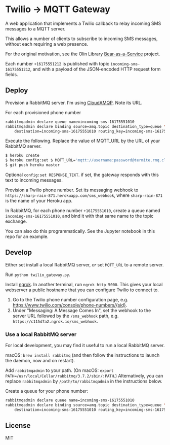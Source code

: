 # Twilio → MQTT Gateway

A web application that implements a Twilio callback to relay incoming SMS
messages to a MQTT server.

This allows a number of clients to subscribe to incoming SMS messages, without
each requiring a web presence.

For the original motivation, see the Olin Library
[Bear-as-a-Service](https://github.com/olinlibrary/bear-as-a-service) project.

Each number `+16175551212` is published with topic `incoming-sms-16175551212`,
and with a payload of the JSON-encoded HTTP request form fields.

## Deploy

Provision a RabbitMQ server. I'm using
[CloudAMQP](https://www.cloudamqp.com). Note its URL.

For each provisioned phone number

```bash
rabbitmqadmin declare queue name=incoming-sms-16175551010
rabbitmqadmin declare binding source=amq.topic destination_type=queue \
    destination=incoming-sms-16175551010 routing_key=incoming-sms-16175551010
```

Execute the following. Replace the value of MQTT_URL by the URL of your
RabbitMQ server.

```bash
$ heroku create
$ heroku config:set $ MQTT_URL='mqtt://username:password@termite.rmq.cloudamqp.com:1883/vhost'
$ git push heroku master
```

Optional `config:set RESPONSE_TEXT`. if set, the gateway responds with this
text to incoming messages.

Provision a Twilio phone number. Set its messaging webhook to `https://sharp-rain-871.herokuapp.com/sms_webhook`, where `sharp-rain-871`
is the name of your Heroku app.

In RabbitMQ, for each phone number `+16175551010`, create a queue named
`incoming-sms-16175551010`, and bind it with that same name to the topic
exchange.

You can also do this programmatically. See the Jupyter notebook in this repo
for an example.

## Develop

Either set install a local RabbitMQ server, *or* set `MQTT_URL` to a remote
server.

Run `python twilio_gateway.py`.

Install [ngrok](https://ngrok.com). In another terminal, run
`ngrok http 5000`. This gives your local webserver a public hostname that you
can configure Twilio to connect to.

1. Go to the Twilio phone number configuration page, e.g. <https://www.twilio.com/console/phone-numbers/{sid}>.
2. Under "Messaging: A Message Comes In", set the webhook to the server URL
   followed by the `/sms_webhook` path, e.g.
   `https://c115d7a2.ngrok.io/sms_webhook`.

### Use a local RabbitMQ server

For local development, you may find it useful to run a local RabbitMQ server.

macOS: `brew install rabbitmq` (and then follow the instructions to launch the
daemon, now and on restart).

Add `rabbitmqadmin` to your path. (On macOS: `export
PATH=/usr/local/Cellar/rabbitmq/3.7.2/sbin/:PATH`.) Alternatively, you can
replace `rabbitmqadmin` by `/path/to/rabbitmqadmin` in the instructions below.

Create a queue for your phone number:

```bash
rabbitmqadmin declare queue name=incoming-sms-16175551010
rabbitmqadmin declare binding source=amq.topic destination_type=queue \
    destination=incoming-sms-16175551010 routing_key=incoming-sms-16175551010
```
## License

MIT
